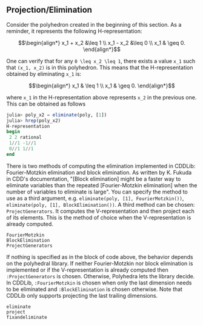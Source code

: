 ## Projection/Elimination

Consider the polyhedron created in the beginning of this section. As a reminder, it represents the following H-representation:
```math
\begin{align*}
  x_1 + x_2 &\leq 1 \\
  x_1 - x_2 &\leq 0 \\
  x_1 & \geq 0.
\end{align*}
```

One can verify that for any ``0 \leq x_2 \leq 1``, there exists a value ``x_1`` such that ``(x_1, x_2)`` is in this polyhedron.
This means that the H-representation obtained by eliminating ``x_1`` is:

```math
\begin{align*}
  x_1 & \leq 1 \\
  x_1 & \geq 0.
\end{align*}
```

where ``x_1`` in the H-representation above represents ``x_2`` in the previous one.
This can be obtained as follows
```julia
julia> poly_x2 = eliminate(poly, [1])
julia> hrep(poly_x2)
H-representation
begin
 2 2 rational
 1//1 -1//1
 0//1 1//1
end
```

There is two methods of computing the elimination implemented in CDDLib: Fourier-Motzkin elimination and block elimination.
As written by K. Fukuda in CDD's documentation, "[Block elimination] might be a faster way to eliminate variables than the repeated [Fourier-Motzkin elimination] when the number of variables to eliminate is large".
You can specify the method to use as a third argument, e.g. `eliminate(poly, [1], FourierMotzkin())`, `eliminate(poly, [1], BlockElimination())`.
A third method can be chosen: `ProjectGenerators`.
It computes the V-representation and then project each of its elements.
This is the method of choice when the V-representation is already computed.
```@docs
FourierMotzkin
BlockElimination
ProjectGenerators
```

If nothing is specified as in the block of code above, the behavior depends on the polyhedral library.
If neither Fourier-Motzkin nor block elimination is implemented or if the V-representation is already computed then `:ProjectGenerators` is chosen.
Otherwise, Polyhedra lets the library decide. In CDDLib, `:FourierMotzkin` is chosen when only the last dimension needs to be eliminated and `:BlockElimination` is chosen otherwise.
Note that CDDLib only supports projecting the last trailing dimensions.

```@docs
eliminate
project
fixandeliminate
```
